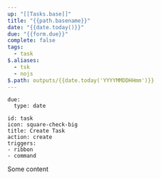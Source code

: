 ```yaml
---
up: "[[Tasks.base]]"
title: "{{path.basename}}"
date: "{{date.today()}}"
due: "{{form.due}}"
complete: false
tags:
  - task
$.aliases:
  - tsk
  - nojs
$.path: outputs/{{date.today('YYYYMMDDHHmm')}}
---
```

```pochoir-form exports="form"
due:
  type: date
```

```pochoir-command
id: task
icon: square-check-big
title: Create Task
action: create
triggers: 
- ribbon
- command
```

Some content